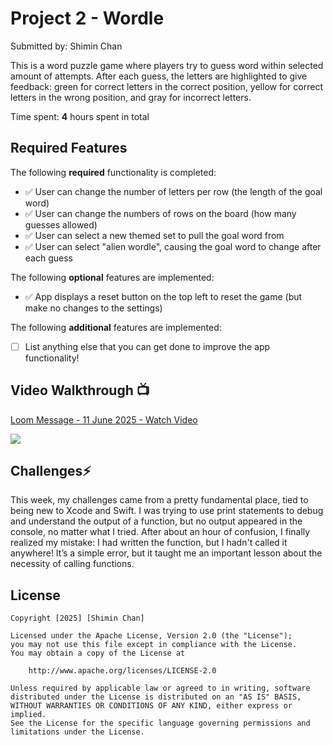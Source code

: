 # Project 2 - Wordle

Submitted by: Shimin Chan

This is a word puzzle game where players try to guess word within selected amount of attempts. After each guess, the letters are highlighted to give feedback: green for correct letters in the correct position, yellow for correct letters in the wrong position, and gray for incorrect letters.

Time spent: **4** hours spent in total

## Required Features

The following **required** functionality is completed:

- ✅ User can change the number of letters per row (the length of the goal word)
- ✅ User can change the numbers of rows on the board (how many guesses allowed)
- ✅ User can select a new themed set to pull the goal word from
- ✅ User can select "alien wordle", causing the goal word to change after each guess


The following **optional** features are implemented:

- ✅ App displays a reset button on the top left to reset the game (but make no changes to the settings)

The following **additional** features are implemented:

- [ ] List anything else that you can get done to improve the app functionality!

## Video Walkthrough 📺

<div>
    <a href="https://www.loom.com/share/503341c580564978a539b38d9313d19d">
      <p>Loom Message - 11 June 2025 - Watch Video</p>
    </a>
    <a href="https://www.loom.com/share/503341c580564978a539b38d9313d19d">
      <img style="max-width:300px;" src="https://cdn.loom.com/sessions/thumbnails/503341c580564978a539b38d9313d19d-b9ac4f37cbf596e5-full-play.gif">
    </a>
  </div>

## Challenges⚡️

This week, my challenges came from a pretty fundamental place, tied to being new to Xcode and Swift. I was trying to use print statements to debug and understand the output of a function, but no output appeared in the console, no matter what I tried. After about an hour of confusion, I finally realized my mistake: I had written the function, but I hadn't called it anywhere! It’s a simple error, but it taught me an important lesson about the necessity of calling functions.

## License

    Copyright [2025] [Shimin Chan]

    Licensed under the Apache License, Version 2.0 (the "License");
    you may not use this file except in compliance with the License.
    You may obtain a copy of the License at

        http://www.apache.org/licenses/LICENSE-2.0

    Unless required by applicable law or agreed to in writing, software
    distributed under the License is distributed on an "AS IS" BASIS,
    WITHOUT WARRANTIES OR CONDITIONS OF ANY KIND, either express or implied.
    See the License for the specific language governing permissions and
    limitations under the License.
